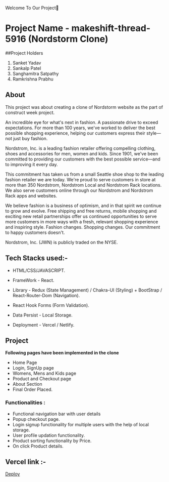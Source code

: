 Welcome To Our Project👋

# Project Name - makeshift-thread-5916 (Nordstorm Clone)

##Project Holders

1. Sanket Yadav
2. Sankalp Patel
3. Sanghamitra Satpathy
4. Ramkrishna Prabhu


## About
This project was about creating a clone of Nordstorm website as the part of construct week project. 

An incredible eye for what's next in fashion. A passionate drive to exceed expectations. For more than 100 years, we've worked to deliver the best possible shopping experience, helping our customers express their style—not just buy fashion.

Nordstrom, Inc. is a leading fashion retailer offering compelling clothing, shoes and accessories for men, women and kids. Since 1901, we've been committed to providing our customers with the best possible service—and to improving it every day.

This commitment has taken us from a small Seattle shoe shop to the leading fashion retailer we are today. We're proud to serve customers in store at more than 350 Nordstrom, Nordstrom Local and Nordstrom Rack locations. We also serve customers online through our Nordstrom and Nordstrom Rack apps and websites.

We believe fashion is a business of optimism, and in that spirit we continue to grow and evolve. Free shipping and free returns, mobile shopping and exciting new retail partnerships offer us continued opportunities to serve more customers in more ways with a fresh, relevant shopping experience and inspiring style. Fashion changes. Shopping changes. Our commitment to happy customers doesn't.

Nordstrom, Inc. (JWN) is publicly traded on the NYSE.

## Tech Stacks used:- 

* HTML/CSS/JAVASCRIPT.

* FrameWork - React. 

* Library - Redux (State Management) / Chakra-UI (Styling) + BootStrap / React-Router-Dom (Navigation).

* React Hook Forms (Form Validation).

* Data Persist - Local Storage.

* Deployment - Vercel / Netlify.

## Project
**Following pages have been implemented in the clone**
* Home Page
* Login, SignUp page 
* Womens, Mens and Kids page 
* Product and Checkout page 
* About Section
* Final Order Placed.  


### Functionalities :
* Functional navigation bar with user details
* Popup checkout page.
* Login signup functionality for multiple users with the help of local storage.
* User profile updation functionality.
* Product sorting functionality by Price.
* On click Product details.

## Vercel link :-
<a href="https://makeshift-thread-5916-sankalp2009.vercel.app/">Deploy</a>
